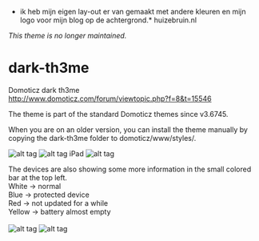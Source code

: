* ik heb mijn eigen lay-out er van gemaakt met andere kleuren en mijn logo voor mijn blog op de achtergrond.*
huizebruin.nl

*This theme is no longer maintained.*

# dark-th3me
Domoticz dark th3me<br />
http://www.domoticz.com/forum/viewtopic.php?f=8&t=15546

The theme is part of the standard Domoticz themes since v3.6745.

When you are on an older version, you can install the theme manually by copying the dark-th3me folder to domoticz/www/styles/.

![alt tag](https://github.com/gerard33/dark-th3me/blob/master/screenshots/theme1.jpg)
![alt tag](https://github.com/gerard33/dark-th3me/blob/master/screenshots/theme2.jpg)
iPad
![alt tag](https://github.com/gerard33/dark-th3me/blob/master/screenshots/theme3.jpg)

The devices are also showing some more information in the small colored bar at the top left.<br />
White -> normal<br />
Blue -> protected device<br />
Red -> not updated for a while<br />
Yellow -> battery almost empty<br /><br />
![alt tag](https://github.com/gerard33/dark-th3me/blob/master/screenshots/buttons.png)
![alt tag](https://github.com/gerard33/dark-th3me/blob/master/screenshots/buttons2.png)
